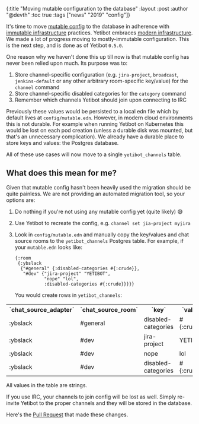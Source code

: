 {:title "Moving mutable configuration to the database"
 :layout :post
 :author "@devth"
 :toc true
 :tags  ["news" "2019" "config"]}


It's time to move [mutable config](https://yetibot.com/ops-guide#mutable) to the
database in adherence with
[immutable infrastructure](https://www.digitalocean.com/community/tutorials/what-is-immutable-infrastructure)
practices. Yetibot embraces [modern infrastructure](https://devth.com/2018/dec-deep-environmental-config). We made a
lot of progress moving to mostly-immutable configuration. This is the next step,
and is done as of Yetibot `0.5.0`.

One reason why we haven't done this up till now is that mutable config has never
been relied upon much. Its purpose was to:

1. Store channel-specific configuration (e.g. `jira-project`, `broadcast`,
   `jenkins-default` or any other arbitrary room-specific key/value) for the
   `channel` command
1. Store channel-specific disabled categories for the `category` command
1. Remember which channels Yetibot should join upon connecting to IRC

Previously these values would be persisted to a local edn file which by default
lives at `config/mutable.edn`. However, in modern cloud environments this is not
durable. For example when running Yetibot on Kubernetes this would be lost on
each pod creation (unless a durable disk was mounted, but that's an unnecessary
complication). We already have a durable place to store keys and values: the
Postgres database.

All of these use cases will now move to a single `yetibot_channels` table.

## What does this mean for me?

Given that mutable config hasn't been heavily used the migration should be quite
painless. We are not providing an automated migration tool, so your options are:

1. Do nothing if you're not using any mutable config yet (quite likely) 😅
1. Use Yetibot to recreate the config, e.g. `channel set jia-project myjira`
1. Look in `config/mutable.edn` and manually copy the key/values and chat source
   rooms to the `yetibot_channels` Postgres table. For example, if your
   `mutable.edn` looks like:

   ```edn
   {:room
    {:ybslack
     {"#general" {:disabled-categories #{:crude}},
      "#dev" {"jira-project" "YETIBOT",
              "nope" "lol",
              :disabled-categories #{:crude}}}}}
   ```

   You would create rows in `yetibot_channels`:

<table>
<tr>
  <th>`chat_source_adapter`</th>
  <th>`chat_source_room`</th>
  <th>`key`</th>
  <th>`value`</th>
</tr>
<tr>
  <td>:ybslack</td>
  <td>#general</td>
  <td>disabled-categories</td>
  <td>#{:crude}</td>
</tr>
<tr>
  <td>:ybslack</td>
  <td>#dev</td>
  <td>jira-project</td>
  <td>YETIBOT</td>
</tr>
<tr>
  <td>:ybslack</td>
  <td>#dev</td>
  <td>nope</td>
  <td>lol</td>
</tr>
<tr>
  <td>:ybslack</td>
  <td>#dev</td>
  <td>disabled-categories</td>
  <td>#{:crude}</td>
</tr>

</table>

All values in the table are strings.

If you use IRC, your channels to join config will be lost as well. Simply
re-invite Yetibot to the proper channels and they will be stored in the
database.

Here's the [Pull Request](https://github.com/yetibot/yetibot.core/pull/61) that
made these changes.
